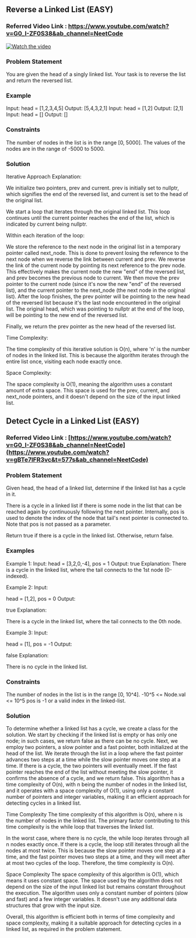 ## Reverse a Linked List	(EASY)

### Referred Video Link : https://www.youtube.com/watch?v=G0_I-ZF0S38&ab_channel=NeetCode

[![Watch the video](https://img.youtube.com/vi/0_I-ZF0S38/maxresdefault.jpg)](https://www.youtube.com/watch?v=G0_I-ZF0S38&ab_channel=NeetCode)

### Problem Statement
You are given the head of a singly linked list. Your task is to reverse the list and return the reversed list.
### Example
Input:
head = [1,2,3,4,5]
Output:
[5,4,3,2,1]
Input:
head = [1,2]
Output:
[2,1]
Input:
head = []
Output:
[]
### Constraints
The number of nodes in the list is in the range [0, 5000].
The values of the nodes are in the range of -5000 to 5000.

### Solution

Iterative Approach Explanation:

We initialize two pointers, prev and current. prev is initially set to nullptr, which signifies the end of the reversed list, and current is set to the head of the original list.

We start a loop that iterates through the original linked list. This loop continues until the current pointer reaches the end of the list, which is indicated by current being nullptr.

Within each iteration of the loop:

We store the reference to the next node in the original list in a temporary pointer called next_node. This is done to prevent losing the reference to the next node when we reverse the link between current and prev.
We reverse the link of the current node by pointing its next reference to the prev node. This effectively makes the current node the new "end" of the reversed list, and prev becomes the previous node to current.
We then move the prev pointer to the current node (since it's now the new "end" of the reversed list), and the current pointer to the next_node (the next node in the original list).
After the loop finishes, the prev pointer will be pointing to the new head of the reversed list because it's the last node encountered in the original list. The original head, which was pointing to nullptr at the end of the loop, will be pointing to the new end of the reversed list.

Finally, we return the prev pointer as the new head of the reversed list.

Time Complexity:

The time complexity of this iterative solution is O(n), where 'n' is the number of nodes in the linked list. This is because the algorithm iterates through the entire list once, visiting each node exactly once.

Space Complexity:

The space complexity is O(1), meaning the algorithm uses a constant amount of extra space. This space is used for the prev, current, and next_node pointers, and it doesn't depend on the size of the input linked list.

## Detect Cycle in a Linked List (EASY)
### Referred Video Link : [https://www.youtube.com/watch?v=G0_I-ZF0S38&ab_channel=NeetCode](https://www.youtube.com/watch?v=gBTe7lFR3vc&t=577s&ab_channel=NeetCode)


### Problem Statement
Given head, the head of a linked list, determine if the linked list has a cycle in it.

There is a cycle in a linked list if there is some node in the list that can be reached again by continuously following the next pointer. Internally, pos is used to denote the index of the node that tail's next pointer is connected to. Note that pos is not passed as a parameter.

Return true if there is a cycle in the linked list. Otherwise, return false.

### Examples
Example 1:
Input:
head = [3,2,0,-4], pos = 1
Output:
true
Explanation:
There is a cycle in the linked list, where the tail connects to the 1st node (0-indexed).

Example 2:
Input:

head = [1,2], pos = 0
Output:

true
Explanation:

There is a cycle in the linked list, where the tail connects to the 0th node.

Example 3:
Input:

head = [1], pos = -1
Output:

false
Explanation:

There is no cycle in the linked list.

### Constraints
The number of nodes in the list is in the range [0, 10^4].
-10^5 <= Node.val <= 10^5
pos is -1 or a valid index in the linked-list.


### Solution

To determine whether a linked list has a cycle, we create a class for the solution. We start by checking if the linked list is empty or has only one node; in such cases, we return false as there can be no cycle. Next, we employ two pointers, a slow pointer and a fast pointer, both initialized at the head of the list. We iterate through the list in a loop where the fast pointer advances two steps at a time while the slow pointer moves one step at a time. If there is a cycle, the two pointers will eventually meet. If the fast pointer reaches the end of the list without meeting the slow pointer, it confirms the absence of a cycle, and we return false. This algorithm has a time complexity of O(n), with n being the number of nodes in the linked list, and it operates with a space complexity of O(1), using only a constant number of pointers and integer variables, making it an efficient approach for detecting cycles in a linked list.

Time Complexity
The time complexity of this algorithm is O(n), where n is the number of nodes in the linked list. The primary factor contributing to this time complexity is the while loop that traverses the linked list.

In the worst case, where there is no cycle, the while loop iterates through all n nodes exactly once. If there is a cycle, the loop still iterates through all the nodes at most twice. This is because the slow pointer moves one step at a time, and the fast pointer moves two steps at a time, and they will meet after at most two cycles of the loop. Therefore, the time complexity is O(n).

Space Complexity
The space complexity of this algorithm is O(1), which means it uses constant space. The space used by the algorithm does not depend on the size of the input linked list but remains constant throughout the execution. The algorithm uses only a constant number of pointers (slow and fast) and a few integer variables. It doesn't use any additional data structures that grow with the input size.

Overall, this algorithm is efficient both in terms of time complexity and space complexity, making it a suitable approach for detecting cycles in a linked list, as required in the problem statement.

